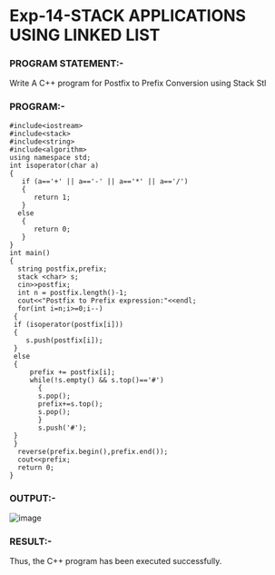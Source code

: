 # Exp-14-STACK APPLICATIONS USING LINKED LIST 

### PROGRAM STATEMENT:-
Write A C++ program for Postfix to Prefix Conversion using Stack Stl

### PROGRAM:-
```
#include<iostream> 
#include<stack> 
#include<string> 
#include<algorithm> 
using namespace std; 
int isoperator(char a) 
{ 
   if (a=='+' || a=='-' || a=='*' || a=='/') 
   { 
      return 1; 
   } 
  else 
   { 
      return 0; 
   } 
} 
int main() 
{ 
  string postfix,prefix; 
  stack <char> s; 
  cin>>postfix; 
  int n = postfix.length()-1;
  cout<<"Postfix to Prefix expression:"<<endl;
  for(int i=n;i>=0;i--) 
 { 
 if (isoperator(postfix[i])) 
 { 
    s.push(postfix[i]); 
 } 
 else 
 { 
     prefix += postfix[i]; 
     while(!s.empty() && s.top()=='#') 
       { 
       s.pop(); 
       prefix+=s.top(); 
       s.pop(); 
       } 
       s.push('#'); 
 } 
 } 
  reverse(prefix.begin(),prefix.end()); 
  cout<<prefix; 
  return 0; 
} 
```
### OUTPUT:-
![image](https://github.com/ManiKandan228/19CS401/assets/119160414/df3539c6-c166-4c61-99e0-50b83e86b03e)

### RESULT:-
Thus, the C++ program has been executed successfully. 
